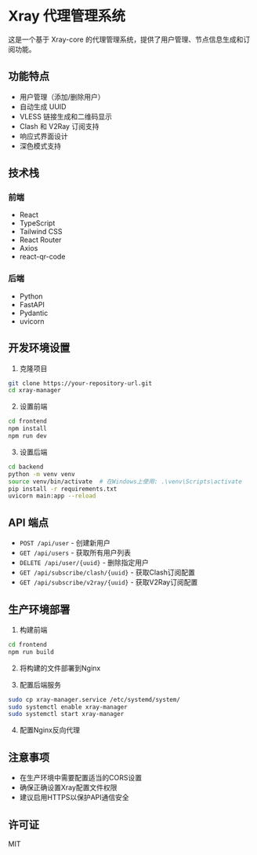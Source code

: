 # Xray 代理管理系统

这是一个基于 Xray-core 的代理管理系统，提供了用户管理、节点信息生成和订阅功能。

## 功能特点

- 用户管理（添加/删除用户）
- 自动生成 UUID
- VLESS 链接生成和二维码显示
- Clash 和 V2Ray 订阅支持
- 响应式界面设计
- 深色模式支持

## 技术栈

### 前端
- React
- TypeScript
- Tailwind CSS
- React Router
- Axios
- react-qr-code

### 后端
- Python
- FastAPI
- Pydantic
- uvicorn

## 开发环境设置

1. 克隆项目
```bash
git clone https://your-repository-url.git
cd xray-manager
```

2. 设置前端
```bash
cd frontend
npm install
npm run dev
```

3. 设置后端
```bash
cd backend
python -m venv venv
source venv/bin/activate  # 在Windows上使用: .\venv\Scripts\activate
pip install -r requirements.txt
uvicorn main:app --reload
```

## API 端点

- `POST /api/user` - 创建新用户
- `GET /api/users` - 获取所有用户列表
- `DELETE /api/user/{uuid}` - 删除指定用户
- `GET /api/subscribe/clash/{uuid}` - 获取Clash订阅配置
- `GET /api/subscribe/v2ray/{uuid}` - 获取V2Ray订阅配置

## 生产环境部署

1. 构建前端
```bash
cd frontend
npm run build
```

2. 将构建的文件部署到Nginx

3. 配置后端服务
```bash
sudo cp xray-manager.service /etc/systemd/system/
sudo systemctl enable xray-manager
sudo systemctl start xray-manager
```

4. 配置Nginx反向代理

## 注意事项

- 在生产环境中需要配置适当的CORS设置
- 确保正确设置Xray配置文件权限
- 建议启用HTTPS以保护API通信安全

## 许可证

MIT

